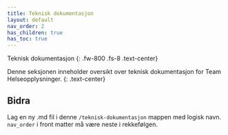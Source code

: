 ```yaml
---
title: Teknisk dokumentasjon
layout: default
nav_order: 2
has_children: true
has_toc: true
---
```

Teknisk dokumentasjon
{: .fw-800 .fs-8 .text-center}

Denne seksjonen inneholder oversikt over teknisk dokumentasjon for Team Helseopplysninger.
{: .text-center}

## Bidra

Lag en ny .md fil i denne `/teknisk-dokumentasjon` mappen med logisk navn. `nav_order` i front matter må være neste i
rekkefølgen.